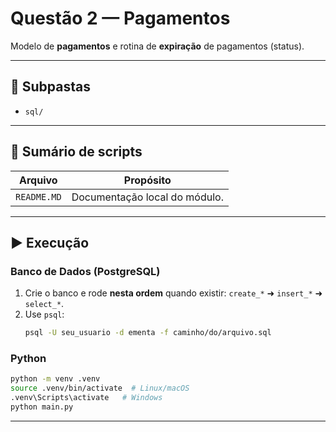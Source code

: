 # Questão 2 — Pagamentos

Modelo de **pagamentos** e rotina de **expiração** de pagamentos (status).

---

## 📂 Subpastas
- `sql/`

---

## 📜 Sumário de scripts
| Arquivo | Propósito |
|---|---|
| `README.MD` | Documentação local do módulo. |

---

## ▶️ Execução
### Banco de Dados (PostgreSQL)
1. Crie o banco e rode **nesta ordem** quando existir: `create_*` ➜ `insert_*` ➜ `select_*`.
2. Use `psql`:
   ```bash
   psql -U seu_usuario -d ementa -f caminho/do/arquivo.sql
   ```

### Python
```bash
python -m venv .venv
source .venv/bin/activate  # Linux/macOS
.venv\Scripts\activate   # Windows
python main.py
```

---


